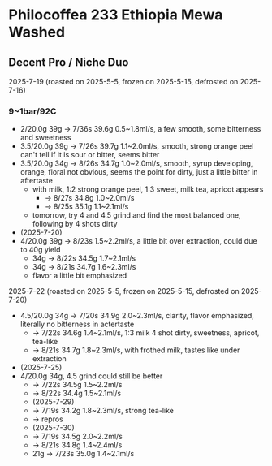 # Philocoffea 233 Ethiopia Mewa Washed

## Decent Pro / Niche Duo

2025-7-19 (roasted on 2025-5-5, frozen on 2025-5-15, defrosted on 2025-7-16)

### 9~1bar/92C

- 2/20.0g 39g -> 7/36s 39.6g 0.5\~1.8ml/s, a few smooth, some bitterness and sweetness
- 3.5/20.0g 39g -> 7/26s 39.7g 1.1\~2.0ml/s, smooth, strong orange peel can't tell if it is sour or bitter, seems bitter
- 3.5/20.0g 34g -> 8/26s 34.7g 1.0\~2.0ml/s, smooth, syrup developing, orange, floral not obvious, seems the point for dirty, just a little bitter in aftertaste
  - with milk, 1:2 strong orange peel, 1:3 sweet, milk tea, apricot appears
    - -> 8/27s 34.8g 1.0\~2.0ml/s
    - -> 8/25s 35.1g 1.1\~2.1ml/s
  - tomorrow, try 4 and 4.5 grind and find the most balanced one, following by 4 shots dirty
- (2025-7-20)
- 4/20.0g 39g -> 8/23s 1.5\~2.2ml/s, a little bit over extraction, could due to 40g yield
  - 34g -> 8/22s 34.5g 1.7\~2.1ml/s
  - 34g -> 8/21s 34.7g 1.6\~2.3ml/s
  - flavor a little bit emphasized

2025-7-22 (roasted on 2025-5-5, frozen on 2025-5-15, defrosted on 2025-7-20)

- 4.5/20.0g 34g -> 7/20s 34.9g 2.0\~2.3ml/s, clarity, flavor emphasized, literally no bitterness in actertaste
  - -> 7/22s 34.6g 1.4\~2.1ml/s, 1:3 milk 4 shot dirty, sweetness, apricot, tea-like
  - -> 8/21s 34.7g 1.8\~2.3ml/s, with frothed milk, tastes like under extraction
- (2025-7-25)
- 4/20.0g 34g, 4.5 grind could still be better
  - -> 7/22s 34.5g 1.5\~2.2ml/s
  - -> 8/22s 34.4g 1.5\~2.1ml/s
  - (2025-7-29)
  - -> 7/19s 34.2g 1.8\~2.3ml/s, strong tea-like
  - -> repros
  - (2025-7-30)
  - -> 7/19s 34.5g 2.0\~2.2ml/s
  - -> 8/21s 34.8g 1.4\~2.4ml/s
  - 21g -> 7/23s 35.0g 1.4\~2.1ml/s
